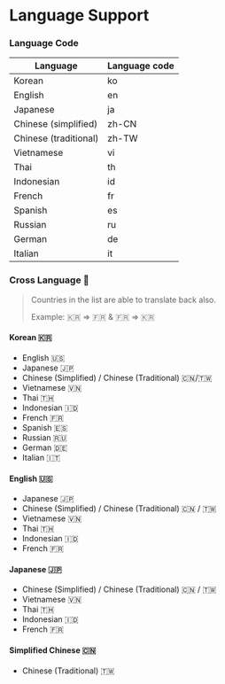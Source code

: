 # Language Support

### Language Code

| Language               | Language code |
|------------------------|---------------|
| Korean                 | ko            |
| English                | en            |
| Japanese               | ja            |
| Chinese (simplified)   | zh-CN         |
| Chinese (traditional)  | zh-TW         |
| Vietnamese             | vi            |
| Thai                   | th            |
| Indonesian             | id            |
| French                 | fr            |
| Spanish                | es            |
| Russian                | ru            |
| German                 | de            |
| Italian                | it            |

### Cross Language 🔄

> Countries in the list are able to translate back also.
>
> Example: :kr: => :fr: & :fr: => :kr:

#### Korean 🇰🇷

- English 🇺🇸
- Japanese 🇯🇵
- Chinese (Simplified) / Chinese (Traditional) 🇨🇳/🇹🇼
- Vietnamese 🇻🇳
- Thai 🇹🇭
- Indonesian 🇮🇩
- French 🇫🇷
- Spanish 🇪🇸
- Russian 🇷🇺
- German 🇩🇪
- Italian 🇮🇹

#### English 🇺🇸

- Japanese 🇯🇵
- Chinese (Simplified) / Chinese (Traditional) 🇨🇳 / 🇹🇼
- Vietnamese 🇻🇳
- Thai 🇹🇭
- Indonesian 🇮🇩
- French 🇫🇷

#### Japanese 🇯🇵

- Chinese (Simplified) / Chinese (Traditional) 🇨🇳 / 🇹🇼
- Vietnamese 🇻🇳
- Thai 🇹🇭
- Indonesian 🇮🇩
- French 🇫🇷

#### Simplified Chinese 🇨🇳

- Chinese (Traditional) 🇹🇼
